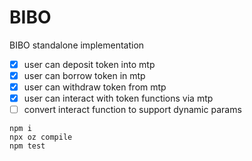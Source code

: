 # BIBO

BIBO standalone implementation

- [x] user can deposit token into mtp
- [x] user can borrow token in mtp
- [x] user can withdraw token from mtp
- [x] user can interact with token functions via mtp
- [ ] convert interact function to support dynamic params

```
npm i
npx oz compile
npm test
```
